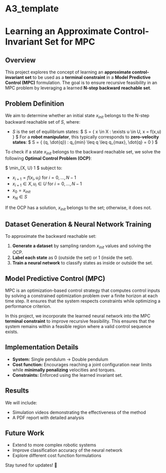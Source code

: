 # A3_template
# Learning an Approximate Control-Invariant Set for MPC

## Overview
This project explores the concept of learning an **approximate control-invariant set** to be used as a **terminal constraint** in a **Model Predictive Control (MPC)** formulation. The goal is to ensure recursive feasibility in an MPC problem by leveraging a learned **N-step backward reachable set**.

## Problem Definition
We aim to determine whether an initial state $x_{init}$ belongs to the N-step backward reachable set of $S$, where:
- $S$ is the set of equilibrium states:
  $ S = \{ x \in X : \exists u \in U, x = f(x,u) \} $
  For a **robot manipulator**, this typically corresponds to **zero-velocity states**:
  $ S = \{ (q, \dot{q}) : q_{min} \leq q \leq q_{max}, \dot{q} = 0 \} $

To check if a state $x_{init}$ belongs to the backward reachable set, we solve the following **Optimal Control Problem (OCP)**:

$
\min_{X, U} 1
$
subject to:
- $x_{i+1} = f(x_i, u_i)$ for $i = 0, \dots, N-1$
- $x_{i+1} \in X, u_i \in U$ for $i = 0, \dots, N-1$
- $x_0 = x_{init}$
- $x_N \in S$

If the OCP has a solution, $x_{init}$ belongs to the set; otherwise, it does not.

## Dataset Generation & Neural Network Training
To approximate the backward reachable set:
1. **Generate a dataset** by sampling random $x_{init}$ values and solving the OCP.
2. **Label each state** as 0 (outside the set) or 1 (inside the set).
3. **Train a neural network** to classify states as inside or outside the set.

## Model Predictive Control (MPC)
MPC is an optimization-based control strategy that computes control inputs by solving a constrained optimization problem over a finite horizon at each time step. It ensures that the system respects constraints while optimizing a performance criterion.

In this project, we incorporate the learned neural network into the MPC **terminal constraint** to improve recursive feasibility. This ensures that the system remains within a feasible region where a valid control sequence exists.

## Implementation Details
- **System:** Single pendulum → Double pendulum
- **Cost function:** Encourages reaching a joint configuration near limits while **minimally penalizing** velocities and torques.
- **Constraints:** Enforced using the learned invariant set.

## Results
We will include:
- Simulation videos demonstrating the effectiveness of the method
- A PDF report with detailed analysis

## Future Work
- Extend to more complex robotic systems
- Improve classification accuracy of the neural network
- Explore different cost function formulations

Stay tuned for updates! 🚀


